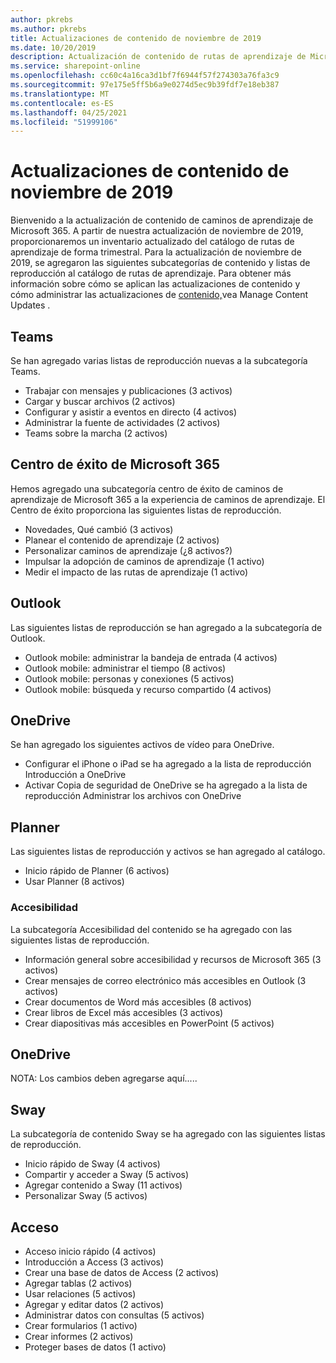 ```yaml
---
author: pkrebs
ms.author: pkrebs
title: Actualizaciones de contenido de noviembre de 2019
ms.date: 10/20/2019
description: Actualización de contenido de rutas de aprendizaje de Microsoft 365
ms.service: sharepoint-online
ms.openlocfilehash: cc60c4a16ca3d1bf7f6944f57f274303a76fa3c9
ms.sourcegitcommit: 97e175e5ff5b6a9e0274d5ec9b39fdf7e18eb387
ms.translationtype: MT
ms.contentlocale: es-ES
ms.lasthandoff: 04/25/2021
ms.locfileid: "51999106"
---
```

# <a name="november-2019-content-updates"></a>Actualizaciones de contenido de noviembre de 2019
Bienvenido a la actualización de contenido de caminos de aprendizaje de Microsoft 365. A partir de nuestra actualización de noviembre de 2019, proporcionaremos un inventario actualizado del catálogo de rutas de aprendizaje de forma trimestral. Para la actualización de noviembre de 2019, se agregaron las siguientes subcategorías de contenido y listas de reproducción al catálogo de rutas de aprendizaje. Para obtener más información sobre cómo se aplican las actualizaciones de contenido y cómo administrar las actualizaciones de [contenido,](custom_contentupdatesmanage.md)vea Manage Content Updates .    

## <a name="teams"></a>Teams
Se han agregado varias listas de reproducción nuevas a la subcategoría Teams.
- Trabajar con mensajes y publicaciones (3 activos)
- Cargar y buscar archivos (2 activos)
- Configurar y asistir a eventos en directo (4 activos)
- Administrar la fuente de actividades (2 activos)
- Teams sobre la marcha (2 activos)

## <a name="microsoft-365-success-center"></a>Centro de éxito de Microsoft 365
Hemos agregado una subcategoría centro de éxito de caminos de aprendizaje de Microsoft 365 a la experiencia de caminos de aprendizaje. El Centro de éxito proporciona las siguientes listas de reproducción.
- Novedades, Qué cambió (3 activos)
- Planear el contenido de aprendizaje (2 activos)
- Personalizar caminos de aprendizaje (¿8 activos?)
- Impulsar la adopción de caminos de aprendizaje (1 activo)
- Medir el impacto de las rutas de aprendizaje (1 activo)

## <a name="outlook"></a>Outlook
Las siguientes listas de reproducción se han agregado a la subcategoría de Outlook. 
- Outlook mobile: administrar la bandeja de entrada (4 activos)
- Outlook mobile: administrar el tiempo (8 activos)
- Outlook mobile: personas y conexiones (5 activos)
- Outlook mobile: búsqueda y recurso compartido (4 activos)

## <a name="onedrive"></a>OneDrive
Se han agregado los siguientes activos de vídeo para OneDrive. 
- Configurar el iPhone o iPad se ha agregado a la lista de reproducción Introducción a OneDrive
- Activar Copia de seguridad de OneDrive se ha agregado a la lista de reproducción Administrar los archivos con OneDrive

## <a name="planner"></a>Planner
Las siguientes listas de reproducción y activos se han agregado al catálogo.  
- Inicio rápido de Planner (6 activos)
- Usar Planner (8 activos)

### <a name="accessibility"></a>Accesibilidad
La subcategoría Accesibilidad del contenido se ha agregado con las siguientes listas de reproducción. 
- Información general sobre accesibilidad y recursos de Microsoft 365 (3 activos)
- Crear mensajes de correo electrónico más accesibles en Outlook (3 activos)
- Crear documentos de Word más accesibles (8 activos)
- Crear libros de Excel más accesibles (3 activos)
- Crear diapositivas más accesibles en PowerPoint (5 activos)

## <a name="onedrive"></a>OneDrive
NOTA: Los cambios deben agregarse aquí.....

## <a name="sway"></a>Sway
La subcategoría de contenido Sway se ha agregado con las siguientes listas de reproducción. 
- Inicio rápido de Sway (4 activos)
- Compartir y acceder a Sway (5 activos)
- Agregar contenido a Sway (11 activos)
- Personalizar Sway (5 activos)

## <a name="access"></a>Acceso
- Acceso inicio rápido (4 activos)
- Introducción a Access (3 activos)
- Crear una base de datos de Access (2 activos)
- Agregar tablas (2 activos)
- Usar relaciones (5 activos)
- Agregar y editar datos (2 activos)
- Administrar datos con consultas (5 activos)
- Crear formularios (1 activo)
- Crear informes (2 activos)
- Proteger bases de datos (1 activo)

